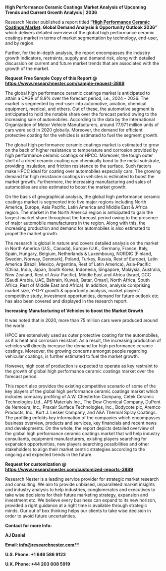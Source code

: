 ﻿**High Performance Ceramic Coatings Market Analysis of Upcoming Trends and Current Growth Analysis | 2036**

Research Nester published a report titled **“[High Performance Ceramic Coatings Market](https://www.researchnester.com/reports/high-performance-ceramic-coatings-market/3889): Global Demand Analysis & Opportunity Outlook 2036”** which delivers detailed overview of the global high performance ceramic coatings market in terms of market segmentation by technology, end-user, and by region.

Further, for the in-depth analysis, the report encompasses the industry growth indicators, restraints, supply and demand risk, along with detailed discussion on current and future market trends that are associated with the growth of the market.

**Request Free Sample Copy of this Report @ <https://www.researchnester.com/sample-request-3889>** 

The global high performance ceramic coatings market is anticipated to attain a CAGR of 8.9% over the forecast period, i.e., 2024 – 2036. The market is segmented by end-user into automotive, aviation, chemical equipment, medical, and others. Out of these, the automotive segment is anticipated to hold the notable share over the forecast period owing to the increasing sale of automobiles. According to the data by the International Organization of Motor Vehicle Manufacturers, around 77.971 million units of cars were sold in 2020 globally. Moreover, the demand for efficient protective coating for the vehicles is estimated to fuel the segment growth.

The global high performance ceramic coatings market is estimated to grow on the back of higher resistance to temperature and corrosion provided by high performance ceramic coatings or HPCC. Moreover, the tough outer shell of a dried ceramic coating can chemically bond to the metal substrate, providing insulation, and friction resistance to the surface. Such factors make HPCC ideal for coating over automobiles especially cars. The growing demand for high resistance coatings in vehicles is estimated to boost the market growth. Furthermore, the increasing manufacturing and sales of automobiles are also estimated to boost the market growth.

On the basis of geographical analysis, the global high performance ceramic coatings market is segmented into five major regions including North America, Europe, Asia Pacific, Latin America and Middle East & Africa region. The market in the North America region is anticipated to gain the largest market share throughout the forecast period owing to the presence of major automobile manufacturers in the region. Along with this, the increasing production and demand for automobiles is also estimated to propel the market growth.

The research is global in nature and covers detailed analysis on the market in North America (U.S., Canada), Europe (U.K., Germany, France, Italy, Spain, Hungary, Belgium, Netherlands & Luxembourg, NORDIC [Finland, Sweden, Norway, Denmark], Poland, Turkey, Russia, Rest of Europe), Latin America (Brazil, Mexico, Argentina, Rest of Latin America), Asia-Pacific (China, India, Japan, South Korea, Indonesia, Singapore, Malaysia, Australia, New Zealand, Rest of Asia-Pacific), Middle East and Africa (Israel, GCC [Saudi Arabia, UAE, Bahrain, Kuwait, Qatar, Oman], North Africa, South Africa, Rest of Middle East and Africa). In addition, analysis comprising market size, Y-O-Y growth & opportunity analysis, market players’ competitive study, investment opportunities, demand for future outlook etc. has also been covered and displayed in the research report.

**Increasing Manufacturing of Vehicles to boost the Market Growth**

It was noted that in 2020, more than 75 million cars were produced around the world.

HPCC are extensively used as outer protective coating for the automobiles, as it is heat and corrosion resistant. As a result, the increasing production of vehicles will directly increase the demand for high performance ceramic coatings. Moreover, the growing concerns amongst people regarding vehicular coatings, is further estimated to fuel the market growth. 

However, high cost of production is expected to operate as key restraint to the growth of global high performance ceramic coatings market over the forecast period.

This report also provides the existing competitive scenario of some of the key players of the global high performance ceramic coatings market which includes company profiling of A.W. Chesterton Company, Cetek Ceramic Technologies Ltd., APS Materials Inc., The Dow Chemical Company, DuPont de Nemours, Inc., Praxair Surface Technologies, Inc., Bodycote plc, Aremco Products, Inc., Kurt J. Lesker Company, and A&A Thermal Spray Coatings. The profiling enfolds key information of the companies which encompasses business overview, products and services, key financials and recent news and developments. On the whole, the report depicts detailed overview of the global high performance ceramic coatings market that will help industry consultants, equipment manufacturers, existing players searching for expansion opportunities, new players searching possibilities and other stakeholders to align their market centric strategies according to the ongoing and expected trends in the future.      

**Request for customization @ <https://www.researchnester.com/customized-reports-3889>**  

Research Nester is a leading service provider for strategic market research and consulting. We aim to provide unbiased, unparalleled market insights and industry analysis to help industries, conglomerates and executives to take wise decisions for their future marketing strategy, expansion and investment etc. We believe every business can expand to its new horizon, provided a right guidance at a right time is available through strategic minds. Our out of box thinking helps our clients to take wise decision in order to avoid future uncertainties.

**Contact for more Info:**

**AJ Daniel**

**Email: [info@researchnester.com**](mailto:info@researchnester.com)**

**U.S. Phone: +1 646 586 9123** 

**U.K. Phone: +44 203 608 5919**



